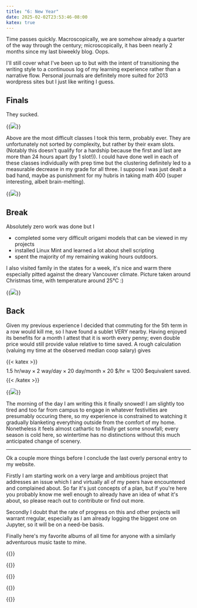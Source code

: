 ```yaml
---
title: "6: New Year"
date: 2025-02-02T23:53:46-08:00
katex: true
---
```


Time passes quickly. Macroscopically, we are somehow already a quarter of the way through the century; microscopically, it has been nearly 2 months since my last biweekly blog. Oops.

I'll still cover what I've been up to but with the intent of transitioning the writing style to a continuous log of my learning experience rather than a narrative flow. Personal journals are definitely more suited for 2013 wordpress sites but I just like writing I guess.

## Finals

They sucked. 

{{<image src="exams.png">}}

Above are the most difficult classes I took this term, probably ever. They are unfortunately not sorted by complexity, but rather by their exam slots.(Notably this doesn't qualify for a hardship because the first and last are more than 24 hours apart (by 1 slot!)). I could have done well in each of these classes individually with prep time but the clustering definitely led to a measurable decrease in my grade for all three. I suppose I was just dealt a bad hand, maybe as punishment for my hubris in taking math 400 (super interesting, albeit brain-melting).

{{<image src="plummet.jpg">}}

## Break

Absolutely zero work was done but I

- completed some very difficult origami models that can be viewed in my projects
- installed Linux Mint and learned a lot about shell scripting
- spent the majority of my remaining waking hours outdoors. 

I also visited family in the states for a week, it's nice and warm there especially pitted against the dreary Vancouver climate. Picture taken around Christmas time, with temperature around 25°C :)

{{<image src="city.jpg">}}

## Back

Given my previous experience I decided that commuting for the 5th term in a row would kill me, so I have found a sublet VERY nearby. Having enjoyed its benefits for a month I attest that it is worth every penny; even double price would still provide value relative to time saved. A rough calculation (valuing my time at the observed median coop salary) gives
 
{{< katex >}} $$1.5 \text{ hr/way} \times 2 \text{ way/day} \times 20 \text{ day/month} \times 20 \text{ \$/hr} \approx 1200 \text{ \$ equivalent saved.}$$ {{< /katex >}}

{{<image src="snowy.jpeg">}}

The morning of the day I am writing this it finally snowed! I am slightly too tired and too far from campus to engage in whatever festivities are presumably occuring there, so my experience is constrained to watching it gradually blanketing everything outside from the comfort of my home. Nonetheless it feels almost cathartic to finally get some snowfall; every season is cold here, so wintertime has no distinctions without this much anticipated change of scenery.

---

Ok a couple more things before I conclude the last overly personal entry to my website.

Firstly I am starting work on a very large and ambitious project that addresses an issue which I and virtually all of my peers have encountered and complained about. So far it's just concepts of a plan, but if you're here you probably know me well enough to already have an idea of what it's about, so please reach out to contribute or find out more. 

Secondly I doubt that the rate of progress on this and other projects will warrant rregular, especially as I am already logging the biggest one on Jupyter, so it will be on a need-be basis.

Finally here's my favorite albums of all time for anyone with a similarly adventurous music taste to mine.


{{<tidal type="album" id="255406792">}}

{{<tidal type="album" id="333225888">}}

{{<tidal type="album" id="263471719">}}

{{<tidal type="album" id="45278808">}}

{{<tidal type="album" id="308810532">}}